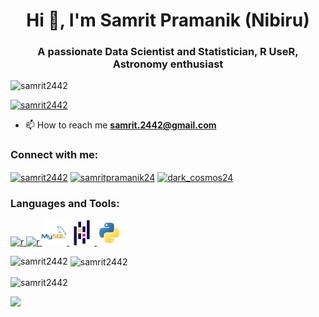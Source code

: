<h1 align="center">Hi 👋, I'm Samrit Pramanik (Nibiru)</h1>
<h3 align="center">A passionate Data Scientist and Statistician, R UseR, Astronomy enthusiast</h3>

<p align="left"> <img src="https://komarev.com/ghpvc/?username=samrit2442&label=Profile%20views&color=0e75b6&style=flat" alt="samrit2442" /> </p>

<p align="left"> <a href="https://twitter.com/samrit2442" target="blank"><img src="https://img.shields.io/twitter/follow/samrit2442?logo=twitter&style=for-the-badge" alt="samrit2442" /></a> </p>

- 📫 How to reach me **samrit.2442@gmail.com**

<h3 align="left">Connect with me:</h3>
<p align="left">
<a href="https://twitter.com/samrit2442" target="blank"><img align="center" src="https://raw.githubusercontent.com/rahuldkjain/github-profile-readme-generator/master/src/images/icons/Social/twitter.svg" alt="samrit2442" height="30" width="40" /></a>
<a href="https://linkedin.com/in/samritpramanik24" target="blank"><img align="center" src="https://raw.githubusercontent.com/rahuldkjain/github-profile-readme-generator/master/src/images/icons/Social/linked-in-alt.svg" alt="samritpramanik24" height="30" width="40" /></a>
<a href="https://instagram.com/dark_cosmos24" target="blank"><img align="center" src="https://raw.githubusercontent.com/rahuldkjain/github-profile-readme-generator/master/src/images/icons/Social/instagram.svg" alt="dark_cosmos24" height="30" width="40" /></a>
</p>

<h3 align="left">Languages and Tools:</h3>
<p align="left"> 
<a href="https://cran.r-project.org/" target="_blank" rel="noreferrer"> <img src="https://www.r-project.org/logo/Rlogo.svg" alt="r" width="40" height="40"/> </a>
<a href="https://posit.co/" target="_blank" rel="noreferrer"> <img src="https://www.rstudio.com/wp-content/uploads/2018/10/RStudio-Logo-flat.svg" alt="r" width="80" height="40"/> </a>
<a href="https://www.mysql.com/" target="_blank" rel="noreferrer"> <img src="https://raw.githubusercontent.com/devicons/devicon/master/icons/mysql/mysql-original-wordmark.svg" alt="mysql" width="40" height="40"/> </a> <a href="https://pandas.pydata.org/" target="_blank" rel="noreferrer"> <img src="https://raw.githubusercontent.com/devicons/devicon/2ae2a900d2f041da66e950e4d48052658d850630/icons/pandas/pandas-original.svg" alt="pandas" width="40" height="40"/> </a> <a href="https://www.python.org" target="_blank" rel="noreferrer"> <img src="https://raw.githubusercontent.com/devicons/devicon/master/icons/python/python-original.svg" alt="python" width="40" height="40"/> </a> </p>

<p><img align="left" src="https://github-readme-stats.vercel.app/api/top-langs?username=samrit2442&show_icons=true&locale=en&layout=compact" alt="samrit2442" /></p>

<p>&nbsp;<img align="center" src="https://github-readme-stats.vercel.app/api?username=samrit2442&show_icons=true&locale=en" alt="samrit2442" /></p>

<p><img align="center" src="https://github-readme-streak-stats.herokuapp.com/?user=samrit2442&" alt="samrit2442" /></p>

![](http://github-profile-summary-cards.vercel.app/api/cards/profile-details?username=samrit2442&theme=github_dark)




